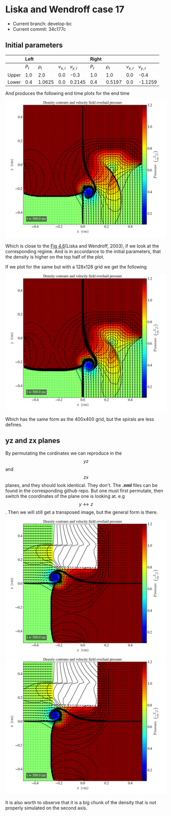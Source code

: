 <script type="text/javascript"
  src="https://cdnjs.cloudflare.com/ajax/libs/mathjax/2.7.0/MathJax.js?config=TeX-AMS_CHTML">
</script>
<script type="text/x-mathjax-config">
  MathJax.Hub.Config({
    tex2jax: {
      inlineMath: [['$','$'], ['\\(','\\)']],
      processEscapes: true},
      jax: ["input/TeX","input/MathML","input/AsciiMath","output/CommonHTML"],
      extensions: ["tex2jax.js","mml2jax.js","asciimath2jax.js","MathMenu.js","MathZoom.js","AssistiveMML.js", "[Contrib]/a11y/accessibility-menu.js"],
      TeX: {
      extensions: ["AMSmath.js","AMSsymbols.js","noErrors.js","noUndefined.js"],
      equationNumbers: {
      autoNumber: "AMS"
      }
    }
  });
</script>

# Liska and Wendroff case 17

* Current branch: develop-bc
* Current commit: 34c177c

## Initial parameters
|       	| Left  	|          	|           	|           	| Right 	|          	|           	|           	|
|-------	|-------	|----------	|-----------	|-----------	|-------	|----------	|-----------	|-----------	|
|       	| $P_l$ 	| $\rho_l$ 	| $v_{x,l}$ 	| $v_{y,l}$ 	| $P_r$ 	| $\rho_r$ 	| $v_{x,r}$ 	| $v_{y,r}$ 	|
| Upper 	| 1.0   	| 2.0      	| 0.0    	| -0.3       	| 1.0   	| 1.0   	| 0.0       	| -0.4       	|
| Lower 	| 0.4   	| 1.0625      	| 0.0       	| 0.2145       	| 0.4   	| 0.5197      	| 0.0       	| -1.1259    	|


 And produces the following end time plots for the end time


 ![img](images/2D/case17/pressure_lw_case17_xy_3.png)


Which is close to the [Fig 4.6](https://rsaa.anu.edu.au/files/liska_wendroff_2003.pdf)(Liska and Wendroff, 2003), if we look at the corresponding regime.
And is in accordance to the initial parameters, that the density is higher on the top half of the plot.

If we plot for the same but with a 128x128 grid we get the following


![img](images/2D/case17/pressure_og_lw_case17_xy_3.png)


Which has the same form as the 400x400 grid, but the spirals are less defines. 


## yz and zx planes

By permutating the cordinates we can reproduce in the $$yz$$ and $$zx$$ planes, and they should look identical. 
They don't. 
The **.nml** files can be found in the corresponding github repo. 
But one must first permutate, then switch the coordinates of the plane one is looking at. 
e.g $$y\leftrightarrow z$$. 
Then we will still get a transposed image, but the general form is there.


 ![img](images/2D/case17/pressure_lw_case17_yz_1.png)
 ![img](images/2D/case17/pressure_lw_case17_zx_2.png)


It is also worth to observe that it is a big chunk of the density that is not properly simulated on the second axis. 

